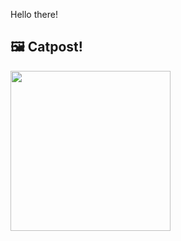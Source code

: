 Hello there!



## 🖼️ Catpost!

<sub>
    <img src="https://cdn2.thecatapi.com/images/bbv.jpg" height="256">
</sub>

